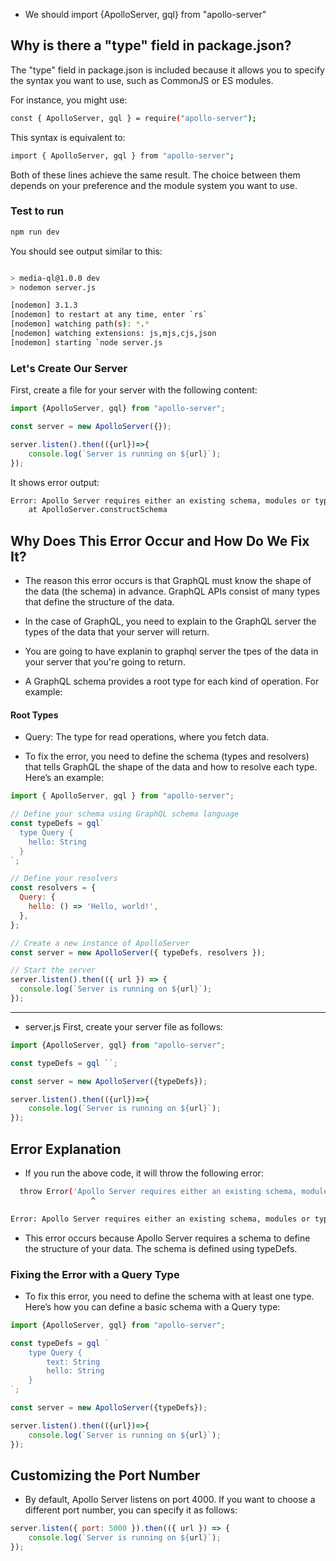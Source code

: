 -  We should import
{ApolloServer, gql} from "apollo-server"

## Why is there a "type" field in package.json?
The "type" field in package.json is included because it allows you to specify the syntax you want to use, such as CommonJS or ES modules.

For instance, you might use:
```bash
const { ApolloServer, gql } = require("apollo-server");

```

This syntax is equivalent to:

```bash
import { ApolloServer, gql } from "apollo-server";

```
Both of these lines achieve the same result. The choice between them depends on your preference and the module system you want to use.

### Test to run
```bash
npm run dev
```
You should see output similar to this:

```bash

> media-ql@1.0.0 dev
> nodemon server.js

[nodemon] 3.1.3
[nodemon] to restart at any time, enter `rs`
[nodemon] watching path(s): *.*
[nodemon] watching extensions: js,mjs,cjs,json
[nodemon] starting `node server.js

```

### Let's Create Our Server
First, create a file for your server with the following 
content:

```js
import {ApolloServer, gql} from "apollo-server";

const server = new ApolloServer({});

server.listen().then(({url})=>{
    console.log(`Server is running on ${url}`);
});


```

It shows error output:


```bash
Error: Apollo Server requires either an existing schema, modules or typeDefs
    at ApolloServer.constructSchema
```

## Why Does This Error Occur and How Do We Fix It?

- The reason this error occurs is that GraphQL must know the shape of the data (the schema) in advance. GraphQL APIs consist of many types that define the structure of the data.

- In the case of GraphQL, you need to explain to the GraphQL server the types of the data that your server will return.

- You are going to have explanin to graphql server the tpes
of the data in your server that you're going to return.

- A GraphQL schema provides a root type for each kind of operation. For example:

#### Root Types
- Query: The type for read operations, where you fetch data.

- To fix the error, you need to define the schema (types and resolvers) that tells GraphQL the shape of the data and how to resolve each type. Here’s an example:

```js
import { ApolloServer, gql } from "apollo-server";

// Define your schema using GraphQL schema language
const typeDefs = gql`
  type Query {
    hello: String
  }
`;

// Define your resolvers
const resolvers = {
  Query: {
    hello: () => 'Hello, world!',
  },
};

// Create a new instance of ApolloServer
const server = new ApolloServer({ typeDefs, resolvers });

// Start the server
server.listen().then(({ url }) => {
  console.log(`Server is running on ${url}`);
});

```

<hr>

- server.js
First, create your server file as follows:

```js
import {ApolloServer, gql} from "apollo-server";

const typeDefs = gql ``;

const server = new ApolloServer({typeDefs});

server.listen().then(({url})=>{
    console.log(`Server is running on ${url}`);
});

```
## Error Explanation

- If you run the above code, 
it will throw the following error:


```bash
  throw Error('Apollo Server requires either an existing schema, modules or typeDefs');
                  ^

Error: Apollo Server requires either an existing schema, modules or typeDefs
```
- This error occurs because Apollo Server requires a schema to define the structure of your data. The schema is defined using typeDefs.



### Fixing the Error with a Query Type
- To fix this error, you need to define the schema with at least one type. Here’s how you can define a basic schema with a Query type:

```js
import {ApolloServer, gql} from "apollo-server";

const typeDefs = gql `
    type Query {
        text: String
        hello: String
    }
`;

const server = new ApolloServer({typeDefs});

server.listen().then(({url})=>{
    console.log(`Server is running on ${url}`);
});

```

## Customizing the Port Number

- By default, Apollo Server listens on port 4000. 
If you want to choose a different port number, 
you can specify it as follows:

```js
server.listen({ port: 5000 }).then(({ url }) => {
    console.log(`Server is running on ${url}`);
});

```